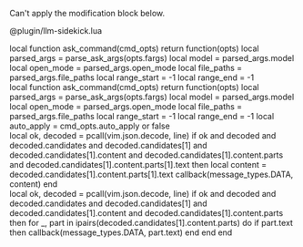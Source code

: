 Can't apply the modification block below.

@plugin/llm-sidekick.lua
<search>
local function ask_command(cmd_opts)
  return function(opts)
    local parsed_args = parse_ask_args(opts.fargs)
    local model = parsed_args.model
    local open_mode = parsed_args.open_mode
    local file_paths = parsed_args.file_paths
    local range_start = -1
    local range_end = -1
</search>
<replace>
local function ask_command(cmd_opts)
  return function(opts)
    local parsed_args = parse_ask_args(opts.fargs)
    local model = parsed_args.model
    local open_mode = parsed_args.open_mode
    local file_paths = parsed_args.file_paths
    local range_start = -1
    local range_end = -1
    local auto_apply = cmd_opts.auto_apply or false
</replace>


<search>
      local ok, decoded = pcall(vim.json.decode, line)
      if ok and decoded and decoded.candidates and decoded.candidates[1] and
          decoded.candidates[1].content and decoded.candidates[1].content.parts and
          decoded.candidates[1].content.parts[1].text then
        local content = decoded.candidates[1].content.parts[1].text
        callback(message_types.DATA, content)
      end
</search>
<replace>
      local ok, decoded = pcall(vim.json.decode, line)
      if ok and decoded and decoded.candidates and decoded.candidates[1] and
          decoded.candidates[1].content and decoded.candidates[1].content.parts then
        for _, part in ipairs(decoded.candidates[1].content.parts) do
          if part.text then
            callback(message_types.DATA, part.text)
          end
        end
      end
</replace>

